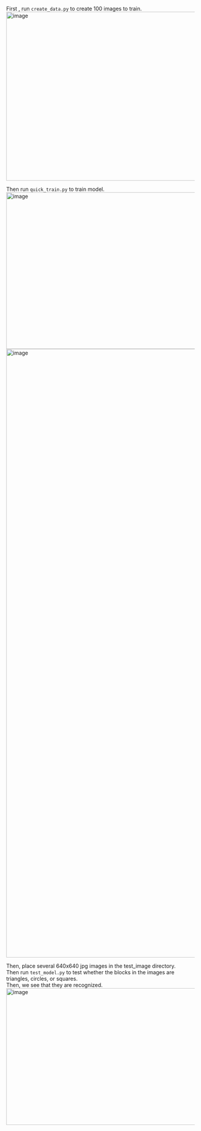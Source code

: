 
First , run  `create_data.py` to create 100 images to train.
<img width="895" height="452" alt="image" src="https://github.com/user-attachments/assets/6bf41f41-838f-4f14-89f8-eb64c2f6736e" />

Then run `quick_train.py` to train model.
<img width="940" height="419" alt="image" src="https://github.com/user-attachments/assets/41c19679-6035-47b7-a7e2-9ec4e7f7498a" />
<img width="2000" height="1628" alt="image" src="https://github.com/user-attachments/assets/c6f15795-55da-4ef2-8b3e-88801250732c" />


Then, place several 640x640 jpg images in the test_image directory.     
Then run `test_model.py` to test whether the blocks in the images are triangles, circles, or squares.      
Then, we see that they are recognized.       
<img width="940" height="366" alt="image" src="https://github.com/user-attachments/assets/7aaf1955-2e6b-48ae-b444-3d0b7a1d11b5" />



